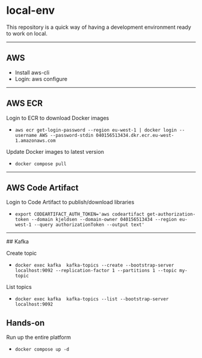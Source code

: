 # local-env

This repository is a quick way of having a development environment ready to work on local.

---

## AWS 
- Install aws-cli
- Login: aws configure

---

## AWS ECR

Login to ECR to download Docker images
- `aws ecr get-login-password --region eu-west-1 | docker login --username AWS --password-stdin 040156513434.dkr.ecr.eu-west-1.amazonaws.com`

Update Docker images to latest version
- `docker compose pull`

---

## AWS Code Artifact

Login to Code Artifact to publish/download libraries
- `export CODEARTIFACT_AUTH_TOKEN='aws codeartifact get-authorization-token --domain kjeldsen --domain-owner 040156513434 --region eu-west-1 --query authorizationToken --output text'`

---

## Kafka

Create topic
- `docker exec kafka  kafka-topics --create --bootstrap-server localhost:9092 --replication-factor 1 --partitions 1 --topic my-topic`

List topics
- `docker exec kafka  kafka-topics --list --bootstrap-server localhost:9092`

## Hands-on

Run up the entire platform
- `docker compose up -d`